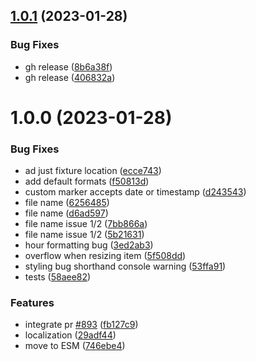 ## [1.0.1](https://github.com/florianbepunkt/timeline/compare/v1.0.0...v1.0.1) (2023-01-28)


### Bug Fixes

* gh release ([8b6a38f](https://github.com/florianbepunkt/timeline/commit/8b6a38fb6ea35b7a79c15668f0bf9d6908eeb6a0))
* gh release ([406832a](https://github.com/florianbepunkt/timeline/commit/406832ac7d8883322a9333886312b0639d71f118))

# 1.0.0 (2023-01-28)


### Bug Fixes

* ad just fixture location ([ecce743](https://github.com/florianbepunkt/timeline/commit/ecce7437fc27717dd47d7d671c6d0d7b4e8f5214))
* add default formats ([f50813d](https://github.com/florianbepunkt/timeline/commit/f50813d6cdee1e6ad9e9d995b447a97cc5e5e68a))
* custom marker accepts date or timestamp ([d243543](https://github.com/florianbepunkt/timeline/commit/d243543bf1cb17603f3176b6ba45739b224fb8d5))
* file name ([6256485](https://github.com/florianbepunkt/timeline/commit/625648587bee668b5f69c606dfc7027c1237fc7e))
* file name ([d6ad597](https://github.com/florianbepunkt/timeline/commit/d6ad597561067b63e40198eced4b2d078721230e))
* file name issue 1/2 ([7bb866a](https://github.com/florianbepunkt/timeline/commit/7bb866a472c1dbbb9fca6627c940e92203a22224))
* file name issue 1/2 ([5b21631](https://github.com/florianbepunkt/timeline/commit/5b216311fcb59398b88a08d10e94730559d141bb))
* hour formatting bug ([3ed2ab3](https://github.com/florianbepunkt/timeline/commit/3ed2ab33adfa1e5636b65d890ae90cffea85747d))
* overflow when resizing item ([5f508dd](https://github.com/florianbepunkt/timeline/commit/5f508ddc44096558158b55129722ed7b0e3f0f99))
* styling bug shorthand console warning ([53ffa91](https://github.com/florianbepunkt/timeline/commit/53ffa918c8947e5def043901c45d04f9b9918d1c))
* tests ([58aee82](https://github.com/florianbepunkt/timeline/commit/58aee82d01e82e8a29c130dcd45807663139edd3))


### Features

* integrate pr [#893](https://github.com/florianbepunkt/timeline/issues/893) ([fb127c9](https://github.com/florianbepunkt/timeline/commit/fb127c959691f6f0e4743816e87d16aa74f03d4a))
* localization ([29adf44](https://github.com/florianbepunkt/timeline/commit/29adf44893bbc274fa5d8b17ea5962154606eb9d))
* move to ESM ([746ebe4](https://github.com/florianbepunkt/timeline/commit/746ebe42f21aa5e31be382389c7d0c97c1ef0ca4))
